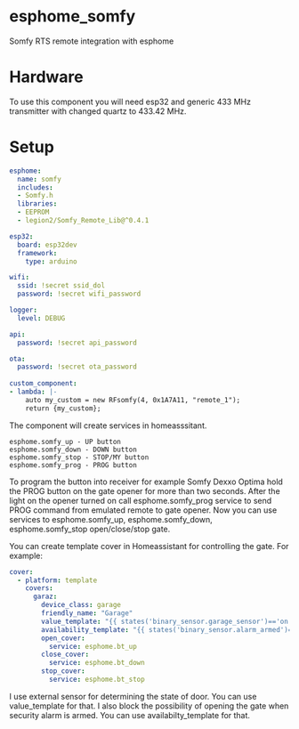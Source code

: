 # esphome_somfy
Somfy RTS remote integration with esphome


# Hardware

To use this component you will need esp32 and generic 433 MHz transmitter with changed quartz to 433.42 MHz.

# Setup

```yaml
esphome:
  name: somfy
  includes:
  - Somfy.h
  libraries:
  - EEPROM
  - legion2/Somfy_Remote_Lib@^0.4.1

esp32:
  board: esp32dev
  framework:
    type: arduino

wifi:
  ssid: !secret ssid_dol
  password: !secret wifi_password

logger:
  level: DEBUG

api:
  password: !secret api_password

ota:
  password: !secret ota_password
 
custom_component:
- lambda: |-
    auto my_custom = new RFsomfy(4, 0x1A7A11, "remote_1");
    return {my_custom}; 
```

The component will create services in homeasssitant.
```
esphome.somfy_up - UP button
esphome.somfy_down - DOWN button
esphome.somfy_stop - STOP/MY button
esphome.somfy_prog - PROG button
```

To program the button into receiver for example Somfy Dexxo Optima hold the PROG button on the gate opener for more than two seconds. After the light on the opener turned on call esphome.somfy_prog service to send PROG command from emulated remote to gate opener.
Now you can use services to esphome.somfy_up, esphome.somfy_down, esphome.somfy_stop open/close/stop gate.

You can create template cover in Homeassistant for controlling the gate.
For example:
```yaml
cover:
  - platform: template
    covers:
      garaz:
        device_class: garage
        friendly_name: "Garage"
        value_template: "{{ states('binary_sensor.garage_sensor')=='on' }}"
        availability_template: "{{ states('binary_sensor.alarm_armed')=='off' }}"
        open_cover:
          service: esphome.bt_up
        close_cover:
          service: esphome.bt_down
        stop_cover:
          service: esphome.bt_stop
```

I use external sensor for determining the state of door. You can use value_template for that.
I also block the possibility of opening the gate when security alarm is armed. You can use availabilty_template for that.

